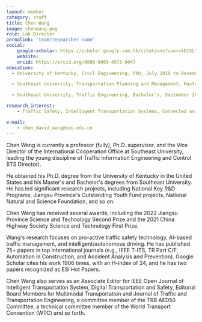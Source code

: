 ```yaml
---
layout: member
category: staff
title: Chen Wang
image: chenwang.png
role: Lab Director
permalink: 'team/researcher-name'
social:
    google-scholar: https://scholar.google.com.hk/citations?user=tEtSLYQAAAAJ&hl=zh-CN
    website:
    orcid: https://orcid.org/0000-0003-4573-9047
education:
  - University of Kentucky, Civil Engineering, PhD, July 2010 to December 2012,

  - Southeast University, Transportation Planning and Management, Master's, September 2007 to June 2010

  - Southeast University, Traffic Engineering, Bachelor's, September 2003 to June 2007

research_interest: 
	- Traffic Safety, Intelligent Transportation Systems, Connected and Autonomous Vehicle

e-mail: 
	- chen_david_wang@seu.edu.cn
---
```




Chen Wang is currently a professor (fully), Ph.D. supervisor, and the Vice Director of the International Cooperation Office at Southeast University, leading the young discipline of Traffic Information Engineering and Control (ITS Director). 

He obtained his Ph.D. degree from the University of Kentucky in the United States and his Master's and Bachelor's degrees from Southeast University. He has led significant research projects, including National Key R&D Programs, Jiangsu Province's Outstanding Youth Fund projects, National Natural and Science Foundation, and so on. 

Chen Wang has received several awards, including the 2022 Jiangsu Province Science and Technology Second Prize and the 2021 China Highway Society Science and Technology First Prize. 

Wang's research focuses on pro-active traffic safety technology, AI-based traffic management, and intelligent/autonomous driving. He has published 75+ papers in top international journals (e.g., IEEE T-ITS, TR Part C/F, Automation in Construction, and Accident Analysis and Prevention). Google Scholar cites his work 1906 times, with an H-index of 24, and he has two papers recognized as ESI Hot Papers. 

Chen Wang also serves as an Associate Editor for IEEE Open Journal of Intelligent Transportation System, Digital Transportation and Safety, Editorial Board Members for Multimodal Transportation and Journal of Traffic and Transportation Engineering, a committee member of the TRB AED50 Committee, a technical committee member of the World Transport Convention (WTC) and so forth.